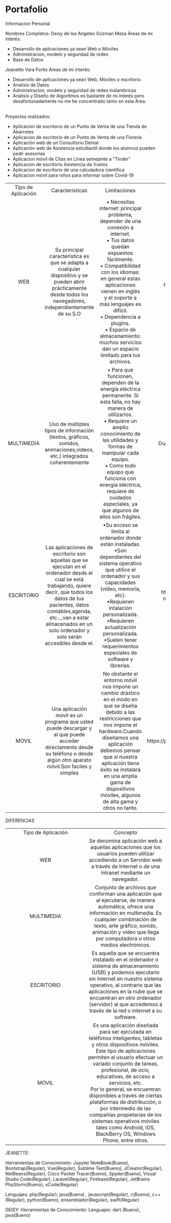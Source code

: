 # Portafolio
Informacion Personal

Nombres Completos: 
Deisy de los Angeles Gúzman Meza
Áreas de mi interés: 
 * Desarrollo de aplicaciones ya sean Web o Móviles 
 * Administracion, modelo y seguridad de redes 
 * Base de Datos 

 Jeanette Vara Fortis
Áreas de mi interés: 
  * Desarrollo de aplicaciones ya sean Web, Móviles o escritorio
  * Analisis de Datos
  * Administracion, modelo y seguridad de redes inalambricas
  * Analisis y Diseño de Algoritmos es bastante de mi interés pero desafortunadamente no me he concentrado tanto en esta Área.

<br> Proyectos realizados:
  * Aplicacion de escritorio de un Punto de Venta de una Tienda de Abarrotes
  * Aplicacion de escritorio de un Punto de Venta de una Floreria
  * Aplicación web de un Consultorio Dental 
  * Aplicación web de Asistencia estudiantil donde los alumnos pueden pedir asesorias
  * Aplicacion móvil de Citas en Línea semejante a "Tinder"
  * Aplicacion de escritorio Asistencia de Vuelos
  * Aplicacion de escritorio de una calculadora científica
  * Aplicacion móvil para niños para informar sobre Covid-19
  
  
  
  <table style="width: 100%; text-align: center;">
  <tr>
    <td style="width: 33%;">Tipo de Aplicación </td>
    <td style="width: 33%;">Caracteristicas</td>
    <td style="width: 33%;">Limitaciones </td>
    <td style="width: 33%;">Ejemplos </td>
    <td style="width: 33%;">Propuestas de App </td>
  </tr>
 <tr>
    <td style="width: 33%;"> WEB </td>
    <td  style="width: 33%;">Su principal característica 
     es que se adapta a cualquier dispositivo y se pueden abrir prácticamente desde todos los navegadores, 
     independientemente de su S.O </td>
    <td style="width: 33%;"> •	Necesitas internet: principal problema, depender de una conexión a internet. 
     <br> •	Tus datos quedan expuestos fácilmente.
  <br> •	Compatibilidad con los idiomas: en general estas aplicaciones vienen en inglés y el soporte a más lenguajes es difícil.
  <br> •	Dependencia a plugins.
  <br> •	Espacio de almacenamiento: muchos servicios dan un espacio limitado para tus archivos.
 </td>
    <td style="width: 33%;"> blackboard buap https://buap.blackboard.com/</td>
  </tr>
 <tr>
    <td style="width: 33%;"> MULTIMEDIA </td>
    <td style="width: 33%;">Uso de múltiples tipos de información (textos, gráficos, sonidos, animaciones,videos, etc.) integrados coherentemente</td>
    <td style="width: 33%;"> •	Para que funcionen, dependen de la energía eléctrica permanente. Si esta falla, no hay manera de utilizarlos.
<br> •	Requiere un amplio conocimiento de las utilidades y formas de manipular cada equipo.
<br> •	Como todo equipo que funciona con energía eléctrica, requiere de cuidados especiales, ya que algunos de ellos son frágiles.
 </td>
    <td style="width: 33%;"> Duolingo https://es.duolingo.com/</td>
    <td style="width: 33%;"> Aplicación para niños de edad entre los 1-3 años, donde enseñar Colores, Animales, Vocales, Números, Abecedario, Formas Geometricas, en el cual este ilustrado con audios, imagenes, música, videos. </td>
  </tr>
 <tr>
    <td style="width: 33%;"> ESCRITORIO </td>
    <td style="width: 33%;">Las aplicaciones de escritorio son aquellas que se ejecutan en el ordenador desde el cual se está trabajando, quiere decir, que todos los     datos de tus pacientes, datos contables,agenda, etc…,van a estar almacenados en un solo ordenador y solo serán accesibles desde el. </td>
    <td style="width: 33%;"> •Su acceso se limita al ordenador donde están instaladas.
<br> •Son dependientes del sistema operativo que utilice el ordenador y sus capacidades (video, memoria, etc).
<br> •Requieren intalación personalizada.
<br> •Requieren actualización personalizada.
<br> •Suelen tener requerimientos especiales de software y librerías.   </td>
    <td style="width: 33%;"> Microsoft Teams https://www.microsoft.com/es-mx/microsoft-365/microsoft-teams/download-app</td>
    <td style="width: 33%;"> Aplicación para crear graficos en 3D(Parecido a Paint3D)</td>
  </tr>
 <tr>
    <td style="width: 33%;"> MOVIL </td>
    <td style="width: 33%;">Una aplicación móvil es un programa que usted puede descargar y al que puede acceder directamente desde su teléfono o desde algún otro aparato móvil.Son faciles  y simples</td>
  <td style="width: 33%;"> No obstante el entorno móvil nos impone un cambio drástico en el modo en que se diseña debido a las restricciones que nos impone el  hardware.Cuando diseñamos una aplicación debemos pensar que si nuestra aplicación tiene éxito se instalará en una amplia gama de dispositivos móviles, algunos de alta gama  y otros no tanto.  </td>
  <td style="width: 33%;"> App Buap https://play.google.com/store/apps/details?id=buap.appbuap </td>
  </tr>
 
</table>

*DIFERENCIAS*
<table style="width: 100%; text-align: center;">
  <tr>
    <td style="width: 33%;">Tipo de Aplicación </td>
    <td style="width: 33%;">Concepto</td>
  </tr>
 <tr>
    <td style="width: 33%;"> WEB </td>
    <td style="width: 33%;"> Se denomina aplicación web a aquellas aplicaciones que los usuarios pueden utilizar accediendo a un Servidor web a través de Internet o de una intranet mediante un navegador. </td>
 </tr>
 
  <tr>
    <td style="width: 33%;"> MULTIMEDIA </td>
    <td style="width: 33%;"> Conjunto de archivos que conforman una aplicación que al ejecutarse, de manera automática, ofrece una información en multimedia. Es cualquier combinación de texto, arte gráfico, sonido, animación y vídeo que llega por computadora u otros medios electrónicos. </td>
 </tr>
 
  <tr>
    <td style="width: 33%;"> ESCRITORIO </td>
    <td style="width: 33%;"> Es aquella que se encuentra instalado en el ordenador o sistema de almacenamiento (USB) y podemos ejecutarlo sin internet en nuestro sistema operativo, al contrario que las aplicaciones en la nube que se encuentran en otro ordenador (servidor) al que accedemos a través de la red o internet a su software. </td>
 </tr>
 
  <tr>
    <td style="width: 33%;"> MÓVIL </td>
    <td style="width: 33%;">Es una aplicación diseñada para ser ejecutada en teléfonos inteligentes, tabletas y otros dispositivos móviles. Este tipo de aplicaciones permiten al usuario efectuar un variado conjunto de tareas, profesional, de ocio, educativas, de acceso a servicios, etc.
<br> Por lo general, se encuentran disponibles a través de ciertas plataformas de distribución, o por intermedio de las compañías propietarias de los sistemas operativos móviles tales como Android, iOS, BlackBerry OS, Windows Phone, entre otros.
 </td>
 </tr>
 
 
</table>
    
JEANETTE:

Herramientas de Conocimineto: Jupyter NoteBook(Bueno), Bootstrap(Regular), Vue(Regular), Sublime Text(Bueno), JCreator(Regular), NetBeans(Regular), 
                  Cisco Packet Tracer(Bueno), Spyder(Bueno), Visual Studio Code(Regular), Laravel(Regular), Firebase(Regular), JetBrains PhpStorm(Bueno), xCode(Regular)

Lenguajes: php(Regular), java(Bueno) , javascript(Regular), c(Bueno), c++(Regular), python(Bueno), ensamblador(Regular), swift(Regular)

DEISY: 
Herramientas de Conocimiento:
Lenguajes: dart (Bueno), java(Bueno)
